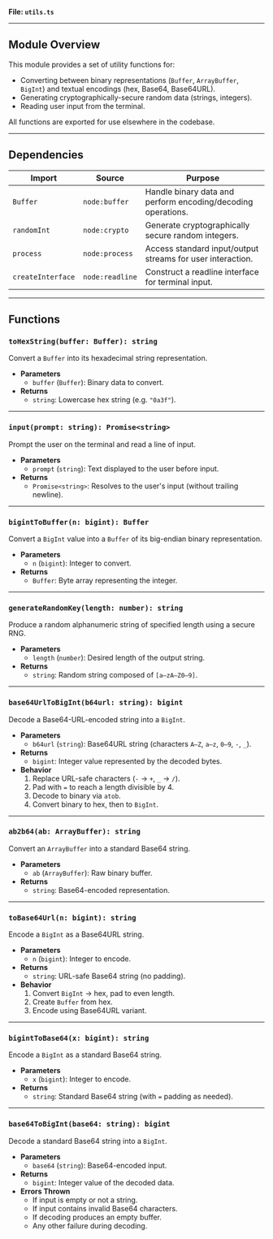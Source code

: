 **File: `utils.ts`**

---

## Module Overview

This module provides a set of utility functions for:

- Converting between binary representations (`Buffer`, `ArrayBuffer`, `BigInt`) and textual encodings (hex, Base64, Base64URL).
- Generating cryptographically-secure random data (strings, integers).
- Reading user input from the terminal.

All functions are exported for use elsewhere in the codebase.

---

## Dependencies

| Import            | Source          | Purpose                                                      |
| ----------------- | --------------- | ------------------------------------------------------------ |
| `Buffer`          | `node:buffer`   | Handle binary data and perform encoding/decoding operations. |
| `randomInt`       | `node:crypto`   | Generate cryptographically secure random integers.           |
| `process`         | `node:process`  | Access standard input/output streams for user interaction.   |
| `createInterface` | `node:readline` | Construct a readline interface for terminal input.           |

---

## Functions

### `toHexString(buffer: Buffer): string`

Convert a `Buffer` into its hexadecimal string representation.

- **Parameters**
  - `buffer` (`Buffer`): Binary data to convert.
- **Returns**
  - `string`: Lowercase hex string (e.g. `"0a3f"`).

---

### `input(prompt: string): Promise<string>`

Prompt the user on the terminal and read a line of input.

- **Parameters**
  - `prompt` (`string`): Text displayed to the user before input.
- **Returns**
  - `Promise<string>`: Resolves to the user's input (without trailing newline).

---

### `bigintToBuffer(n: bigint): Buffer`

Convert a `BigInt` value into a `Buffer` of its big-endian binary representation.

- **Parameters**
  - `n` (`bigint`): Integer to convert.
- **Returns**
  - `Buffer`: Byte array representing the integer.

---

### `generateRandomKey(length: number): string`

Produce a random alphanumeric string of specified length using a secure RNG.

- **Parameters**
  - `length` (`number`): Desired length of the output string.
- **Returns**
  - `string`: Random string composed of `[a–zA–Z0–9]`.

---

### `base64UrlToBigInt(b64url: string): bigint`

Decode a Base64-URL-encoded string into a `BigInt`.

- **Parameters**
  - `b64url` (`string`): Base64URL string (characters `A–Z`, `a–z`, `0–9`, `-`, `_`).
- **Returns**
  - `bigint`: Integer value represented by the decoded bytes.
- **Behavior**
  1. Replace URL-safe characters (`-` → `+`, `_` → `/`).
  2. Pad with `=` to reach a length divisible by 4.
  3. Decode to binary via `atob`.
  4. Convert binary to hex, then to `BigInt`.

---

### `ab2b64(ab: ArrayBuffer): string`

Convert an `ArrayBuffer` into a standard Base64 string.

- **Parameters**
  - `ab` (`ArrayBuffer`): Raw binary buffer.
- **Returns**
  - `string`: Base64-encoded representation.

---

### `toBase64Url(n: bigint): string`

Encode a `BigInt` as a Base64URL string.

- **Parameters**
  - `n` (`bigint`): Integer to encode.
- **Returns**
  - `string`: URL-safe Base64 string (no padding).
- **Behavior**
  1. Convert `BigInt` → hex, pad to even length.
  2. Create `Buffer` from hex.
  3. Encode using Base64URL variant.

---

### `bigintToBase64(x: bigint): string`

Encode a `BigInt` as a standard Base64 string.

- **Parameters**
  - `x` (`bigint`): Integer to encode.
- **Returns**
  - `string`: Standard Base64 string (with `=` padding as needed).

---

### `base64ToBigInt(base64: string): bigint`

Decode a standard Base64 string into a `BigInt`.

- **Parameters**
  - `base64` (`string`): Base64-encoded input.
- **Returns**
  - `bigint`: Integer value of the decoded data.
- **Errors Thrown**
  - If input is empty or not a string.
  - If input contains invalid Base64 characters.
  - If decoding produces an empty buffer.
  - Any other failure during decoding.
